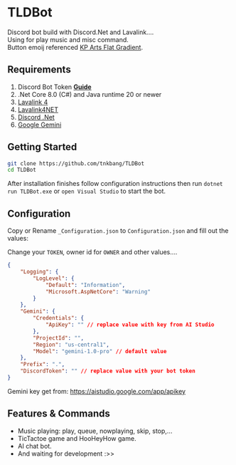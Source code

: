 # TLDBot

Discord bot build with Discord.Net and Lavalink....
<br/>
Using for play music and misc command.
<br/>
Button emoij referenced <a href="https://www.flaticon.com/authors/kp-arts/flat-gradient">KP Arts Flat Gradient</a>.
</br>

## Requirements

1. Discord Bot Token **[Guide](https://discordjs.guide/preparations/setting-up-a-bot-application.html#creating-your-bot)**  
2. .Net Core 8.0 (C#) and Java runtime 20 or newer
3. <a href="https://github.com/lavalink-devs/Lavalink"> Lavalink 4</a>
4. <a href="https://github.com/angelobreuer/Lavalink4NET"> Lavalink4NET</a>
5. <a href="https://github.com/discord-net/Discord.Net"> Discord .Net</a>
6. <a href="https://aistudio.google.com/app"> Google Gemini</a>

## Getting Started

```sh
git clone https://github.com/tnkbang/TLDBot
cd TLDBot
```

After installation finishes follow configuration instructions then run `dotnet run TLDBot.exe` or `open Visual Studio` to start the bot.

## Configuration

Copy or Rename `_Configuration.json` to `Configuration.json` and fill out the values:

Change your `TOKEN`, owner id for `OWNER` and other values....

```json
{
    "Logging": {
        "LogLevel": {
            "Default": "Information",
            "Microsoft.AspNetCore": "Warning"
        }
    },
    "Gemini": {
        "Credentials": {
            "ApiKey": "" // replace value with key from AI Studio
        },
        "ProjectId": "",
        "Region": "us-central1",
        "Model": "gemini-1.0-pro" // default value
    },
    "Prefix": ".",
    "DiscordToken": "" // replace value with your bot token
}
```

Gemini key get from: https://aistudio.google.com/app/apikey

## Features & Commands

- Music playing: play, queue, nowplaying, skip, stop,...
- TicTactoe game and HooHeyHow game.
- AI chat bot.
- And waiting for development :>>